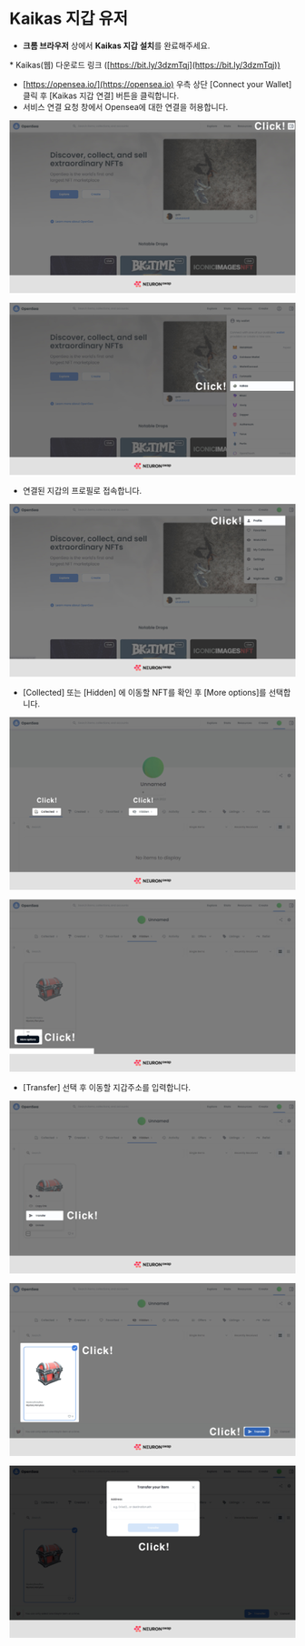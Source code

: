 # Kaikas 지갑 유저

* **크롬 브라우저** 상에서 **Kaikas 지갑 설치**를 완료해주세요.

&#x20;    \* Kaikas(웹) 다운로드 링크 ([https://bit.ly/3dzmTqj](https://bit.ly/3dzmTqj))



* [https://opensea.io/](https://opensea.io) 우측 상단 \[Connect your Wallet] 클릭 후 \[Kaikas 지갑 연결] 버튼을 클릭합니다.
* 서비스 연결 요청 창에서 Opensea에 대한 연결을 허용합니다.

![](<../../.gitbook/assets/1 (1).jpg>)

![](<../../.gitbook/assets/2 (1).jpg>)

* 연결된 지갑의 프로필로 접속합니다.

![](../../.gitbook/assets/4.jpg)

* \[Collected] 또는 \[Hidden] 에 이동할 NFT를 확인 후 \[More options]를 선택합니다.

![](../../.gitbook/assets/5.jpg)

![](<../../.gitbook/assets/6 (1).jpg>)

* \[Transfer] 선택 후 이동할 지갑주소를 입력합니다.

![](<../../.gitbook/assets/7 (1).jpg>)

![](<../../.gitbook/assets/8 (1).jpg>)

![](../../.gitbook/assets/9.jpg)
